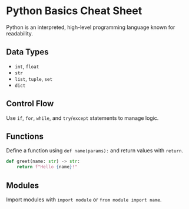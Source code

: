 # Python Basics Cheat Sheet

Python is an interpreted, high-level programming language known for readability.

## Data Types
- `int`, `float`
- `str`
- `list`, `tuple`, `set`
- `dict`

## Control Flow
Use `if`, `for`, `while`, and `try`/`except` statements to manage logic.

## Functions
Define a function using `def name(params):` and return values with `return`.

```python
def greet(name: str) -> str:
    return f"Hello {name}!"
```

## Modules
Import modules with `import module` or `from module import name`.
